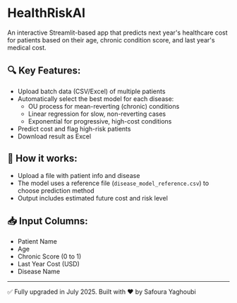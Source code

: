 # HealthRiskAI

An interactive Streamlit-based app that predicts next year's healthcare cost for patients based on their age, chronic condition score, and last year's medical cost.

## 🔍 Key Features:
- Upload batch data (CSV/Excel) of multiple patients
- Automatically select the best model for each disease:
  - OU process for mean-reverting (chronic) conditions
  - Linear regression for slow, non-reverting cases
  - Exponential for progressive, high-cost conditions
- Predict cost and flag high-risk patients
- Download result as Excel

## 📂 How it works:
- Upload a file with patient info and disease
- The model uses a reference file (`disease_model_reference.csv`) to choose prediction method
- Output includes estimated future cost and risk level

## 📥 Input Columns:
- Patient Name
- Age
- Chronic Score (0 to 1)
- Last Year Cost (USD)
- Disease Name

---

✅ Fully upgraded in July 2025.
Built with ❤️ by Safoura Yaghoubi
